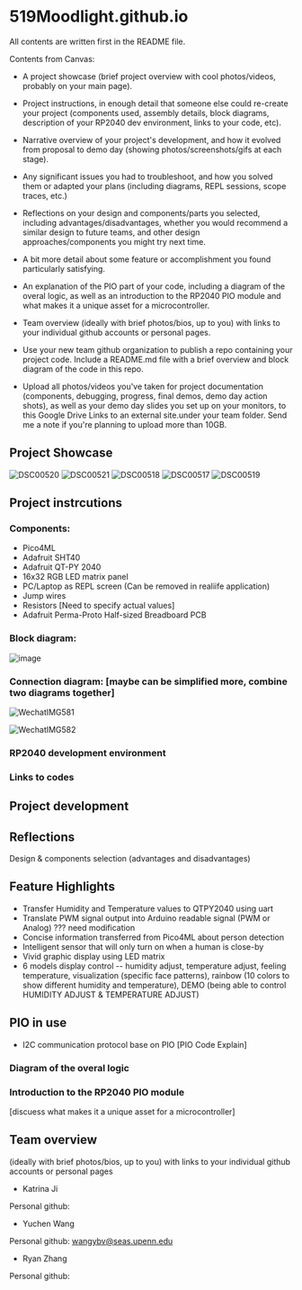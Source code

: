 # 519Moodlight.github.io
All contents are written first in the README file.

Contents from Canvas:
- A project showcase (brief project overview with cool photos/videos, probably on your main page).
- Project instructions, in enough detail that someone else could re-create your project (components used, assembly details, block diagrams, description of your RP2040 dev environment, links to your code, etc).
- Narrative overview of your project's development, and how it evolved from proposal to demo day (showing photos/screenshots/gifs at each stage).
- Any significant issues you had to troubleshoot, and how you solved them or adapted your plans (including diagrams, REPL sessions, scope traces, etc.)
- Reflections on your design and components/parts you selected, including advantages/disadvantages, whether you would recommend a similar design to future teams, and other design approaches/components you might try next time.
- A bit more detail about some feature or accomplishment you found particularly satisfying.
- An explanation of the PIO part of your code, including a diagram of the overal logic, as well as an introduction to the RP2040 PIO module and what makes it a unique asset for a microcontroller.
- Team overview (ideally with brief photos/bios, up to you) with links to your individual github accounts or personal pages.

- Use your new team github organization to publish a repo containing your project code. Include a README.md file with a brief overview and block diagram of the code in this repo. 
- Upload all photos/videos you've taken for project documentation (components, debugging, progress, final demos, demo day action shots), as well as your demo day slides you set up on your monitors, to this Google Drive Links to an external site.under your team folder. Send me a note if you're planning to upload more than 10GB.

## Project Showcase
![DSC00520](https://user-images.githubusercontent.com/105755054/209399611-c63fcece-f27d-4203-9335-e9cd4a059b81.JPG)
![DSC00521](https://user-images.githubusercontent.com/105755054/209399661-72d4c804-97a8-429d-8177-e13ec1642303.JPG)
![DSC00518](https://user-images.githubusercontent.com/105755054/209399670-80a55a39-d921-40ad-bdda-d567670175ac.JPG)
![DSC00517](https://user-images.githubusercontent.com/105755054/209399679-f63e8f3c-6dd7-4774-b391-c7e45855b4cc.JPG)
![DSC00519](https://user-images.githubusercontent.com/105755054/209399728-d41d9359-d014-4621-a9dd-84a485e6c4e3.JPG)

## Project instrcutions
### Components:
- Pico4ML
- Adafruit SHT40 
- Adafruit QT-PY 2040
- 16x32 RGB LED matrix panel 
- PC/Laptop as REPL screen (Can be removed in realiife application)
- Jump wires
- Resistors [Need to specify actual values]
- Adafruit Perma-Proto Half-sized Breadboard PCB

### Block diagram:

![image](https://user-images.githubusercontent.com/114244957/209054737-e132e7d7-39e1-4b68-8af5-1b68817cdfec.png)

### Connection diagram: [maybe can be simplified more, combine two diagrams together]

![WechatIMG581](https://user-images.githubusercontent.com/114244957/209051956-f2047703-e310-42d6-8110-a75a9b334fee.jpeg)

![WechatIMG582](https://user-images.githubusercontent.com/114244957/209051972-e2344b0c-3826-45e2-a542-591ec6ee5786.jpeg)

### RP2040 development environment

### Links to codes

## Project development

## Reflections
Design & components selection (advantages and disadvantages)

## Feature Highlights
- Transfer Humidity and Temperature values to QTPY2040 using uart
- Translate PWM signal output into Arduino readable signal (PWM or Analog) ??? need modification
- Concise information transferred from Pico4ML about person detection 
- Intelligent sensor that will only turn on when a human is close-by 
- Vivid graphic display using LED matrix 
- 6 models display control -- humidity adjust, temperature adjust, feeling temperature, visualization (specific face patterns), rainbow (10 colors to show different humidity and temperature), DEMO (being able to control HUMIDITY ADJUST & TEMPERATURE ADJUST)

## PIO in use
- I2C communication protocol base on PIO 
[PIO Code Explain]


### Diagram of the overal logic

### Introduction to the RP2040 PIO module
[discuess what makes it a unique asset for a microcontroller]

## Team overview 
(ideally with brief photos/bios, up to you) with links to your individual github accounts or personal pages
- Katrina Ji

Personal github: 
- Yuchen Wang

Personal github: wangybv@seas.upenn.edu
- Ryan Zhang

Personal github:

